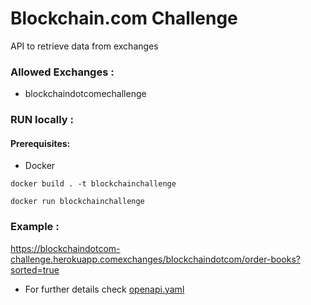 # Blockchain.com Challenge
API to retrieve data from exchanges


### Allowed Exchanges :

- blockchaindotcomechallenge

### RUN locally :

#### Prerequisites:

- Docker

```
docker build . -t blockchainchallenge
```

```
docker run blockchainchallenge
```

### Example :
https://blockchaindotcom-challenge.herokuapp.comexchanges/blockchaindotcom/order-books?sorted=true

- For further details check [openapi.yaml](https://github.com/mmiguenz/BlockchainDotComChallenge/blob/main/openapi.yml)